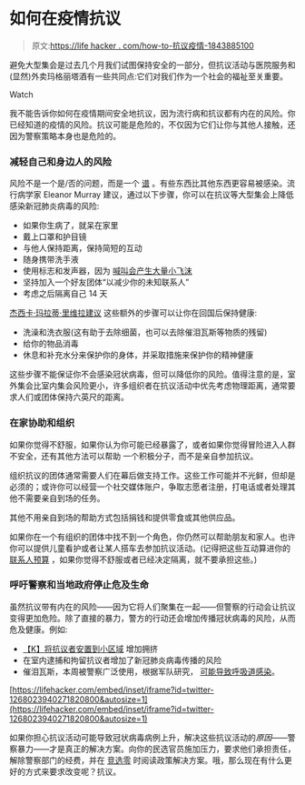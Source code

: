 # 如何在疫情抗议

> 原文:[https://life hacker . com/how-to-抗议疫情-1843885100](https://lifehacker.com/how-to-protest-during-a-pandemic-1843885100)

避免大型集会是过去几个月我们试图保持安全的一部分，但抗议活动与医院服务和(显然)外卖玛格丽塔酒有一些共同点:它们对我们作为一个社会的福祉至关重要。

Watch

我不能告诉你如何在疫情期间安全地抗议，因为流行病和抗议都有内在的风险。你已经知道的疫情的风险。抗议可能是危险的，不仅因为它们让你与其他人接触，还因为警察策略本身也是危险的。

### 减轻自己和身边人的风险

风险不是一个是/否的问题，而是一个 [谱](https://vitals.lifehacker.com/think-of-risk-as-a-spectrum-1843543882) 。有些东西比其他东西更容易被感染。流行病学家 Eleanor Murray 建议，通过以下步骤，你可以在抗议等大型集会上降低感染新冠肺炎病毒的风险:

*   如果你生病了，就呆在家里
*   戴上口罩和护目镜
*   与他人保持距离，保持简短的互动
*   随身携带洗手液
*   使用标志和发声器，因为 [喊叫会产生大量小飞沫](https://vitals.lifehacker.com/reduce-your-covid-19-risk-by-avoiding-gatherings-with-s-1843819330)
*   坚持加入一个好友团体“以减少你的未知联系人”
*   考虑之后隔离自己 14 天

[杰西卡·玛拉蒂·里维拉建议](https://twitter.com/jessicamalaty/status/1267949750336151553/photo/1) 这些额外的步骤可以让你在回国后保持健康:

*   洗澡和洗衣服(这有助于去除细菌，也可以去除催泪瓦斯等物质的残留)
*   给你的物品消毒
*   休息和补充水分来保护你的身体，并采取措施来保护你的精神健康

这些步骤不能保证你不会感染冠状病毒，但可以降低你的风险。值得注意的是，室外集会比室内集会风险更小，许多组织者在抗议活动中优先考虑物理距离，通常要求人们或团体保持六英尺的距离。

### 在家协助和组织

如果你觉得不舒服，如果你认为你可能已经暴露了，或者如果你觉得冒险进入人群不安全，还有其他方法可以帮助 一个积极分子，而不是亲自参加抗议。

组织抗议的团体通常需要人们在幕后做支持工作。这些工作可能并不光鲜，但却是必须的；或许你可以经营一个社交媒体账户，争取志愿者注册，打电话或者处理其他不需要亲自到场的任务。

其他不用亲自到场的帮助方式包括捐钱和提供零食或其他供应品。

如果你在一个有组织的团体中找不到一个角色，你仍然可以帮助朋友和家人。也许你可以提供儿童看护或者让某人搭车去参加抗议活动。(记得把这些互动算进你的 [联系人预算](https://vitals.lifehacker.com/reduce-your-risk-of-coronavirus-exposure-with-a-contact-1843703692) ，如果你觉得不舒服或者已经决定隔离，就不要承担这些。)

### 呼吁警察和当地政府停止危及生命

虽然抗议带有内在的风险——因为它将人们聚集在一起——但警察的行动会让抗议变得更加危险。除了直接的暴力，警方的行动还会增加传播冠状病毒的风险，从而危及健康。例如:

*   [【K】将抗议者安置到小区域](https://www.washingtonian.com/2020/06/02/dc-police-again-turn-to-kettling-a-controversial-crowd-control-technique/) 增加拥挤
*   在室内逮捕和拘留抗议者增加了新冠肺炎病毒传播的风险
*   催泪瓦斯，本周被警察广泛使用，根据军队研究， [可能导致呼吸道感染](https://twitter.com/bymikebaker/status/1268080646833860608?s=12)。

 [https://lifehacker.com/embed/inset/iframe?id=twitter-1268023940271820800&autosize=1](https://lifehacker.com/embed/inset/iframe?id=twitter-1268023940271820800&autosize=1) 

如果你担心抗议活动可能导致冠状病毒病例上升，解决这些抗议活动的*原因*——警察暴力——才是真正的解决方案。向你的民选官员施加压力，要求他们承担责任，解除警察部门的经费，并在 [竞选零](https://www.joincampaignzero.org/solutions) 时阅读政策解决方案。哦，那么现在有什么更好的方式来要求改变呢？抗议。